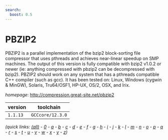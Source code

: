 ```yaml
---
search:
  boost: 0.5
---
```

# PBZIP2

PBZIP2 is a parallel implementation of the bzip2 block-sorting  file compressor that uses pthreads and achieves near-linear speedup on SMP  machines. The output of this version is fully compatible with bzip2 v1.0.2 or  newer (ie: anything compressed with pbzip2 can be decompressed with bzip2).  PBZIP2 should work on any system that has a pthreads compatible C++ compiler  (such as gcc). It has been tested on: Linux, Windows (cygwin & MinGW), Solaris,  Tru64/OSF1, HP-UX, OS/2, OSX, and Irix.

*homepage*: <http://compression.great-site.net/pbzip2>

version | toolchain
--------|----------
``1.1.13`` | ``GCCcore/12.3.0``


*(quick links: [(all)](../index.md) - [0](../0/index.md) - [a](../a/index.md) - [b](../b/index.md) - [c](../c/index.md) - [d](../d/index.md) - [e](../e/index.md) - [f](../f/index.md) - [g](../g/index.md) - [h](../h/index.md) - [i](../i/index.md) - [j](../j/index.md) - [k](../k/index.md) - [l](../l/index.md) - [m](../m/index.md) - [n](../n/index.md) - [o](../o/index.md) - [p](../p/index.md) - [q](../q/index.md) - [r](../r/index.md) - [s](../s/index.md) - [t](../t/index.md) - [u](../u/index.md) - [v](../v/index.md) - [w](../w/index.md) - [x](../x/index.md) - [y](../y/index.md) - [z](../z/index.md))*

